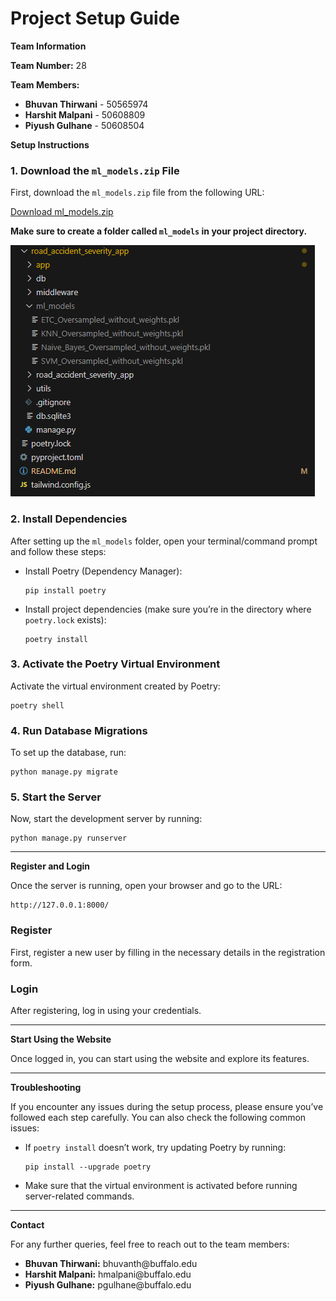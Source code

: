# Project Setup Guide

**Team Information**
<p><strong>Team Number:</strong> 28</p>
<p><strong>Team Members:</strong></p>
<ul>
    <li><strong>Bhuvan Thirwani</strong> - 50565974</li>
    <li><strong>Harshit Malpani</strong> - 50608809</li>
    <li><strong>Piyush Gulhane</strong> - 50608504</li>
</ul>

**Setup Instructions**

<h3>1. Download the <code>ml_models.zip</code> File</h3>
<p>First, download the <code>ml_models.zip</code> file from the following URL:</p>
<p><a href="https://www.google.drive.com/fgd/gsdgsdgsdgs" target="_blank">Download ml_models.zip</a></p>
<p><strong>Make sure to create a folder called <code>ml_models</code> in your project directory.</strong></p>
<img src="road_accident_severity_app/images/ml_models.png" alt="Step 1: Download and extract ml_models.zip">

<h3>2. Install Dependencies</h3>
<p>After setting up the <code>ml_models</code> folder, open your terminal/command prompt and follow these steps:</p>
<ul>
    <li>Install Poetry (Dependency Manager):</li>
    <pre><code>pip install poetry</code></pre>
    <li>Install project dependencies (make sure you’re in the directory where <code>poetry.lock</code> exists):</li>
    <pre><code>poetry install</code></pre>
</ul>

<h3>3. Activate the Poetry Virtual Environment</h3>
<p>Activate the virtual environment created by Poetry:</p>
<pre><code>poetry shell</code></pre>

<h3>4. Run Database Migrations</h3>
<p>To set up the database, run:</p>
<pre><code>python manage.py migrate</code></pre>

<h3>5. Start the Server</h3>
<p>Now, start the development server by running:</p>
<pre><code>python manage.py runserver</code></pre>

<hr>

**Register and Login**
<p>Once the server is running, open your browser and go to the URL:</p>
<pre><code>http://127.0.0.1:8000/</code></pre>

<h3>Register</h3>
<p>First, register a new user by filling in the necessary details in the registration form.</p>

<h3>Login</h3>
<p>After registering, log in using your credentials.</p>

<hr>

**Start Using the Website**
<p>Once logged in, you can start using the website and explore its features.</p>

<hr>

**Troubleshooting**
<p>If you encounter any issues during the setup process, please ensure you’ve followed each step carefully. You can also check the following common issues:</p>
<ul>
    <li>If <code>poetry install</code> doesn’t work, try updating Poetry by running:</li>
    <pre><code>pip install --upgrade poetry</code></pre>
    <li>Make sure that the virtual environment is activated before running server-related commands.</li>
</ul>

<hr>

**Contact**
<p>For any further queries, feel free to reach out to the team members:</p>
<ul>
    <li><strong>Bhuvan Thirwani:</strong> bhuvanth@buffalo.edu</li>
    <li><strong>Harshit Malpani:</strong> hmalpani@buffalo.edu</li>
    <li><strong>Piyush Gulhane:</strong> pgulhane@buffalo.edu</li>
</ul>
</body>
</html>
